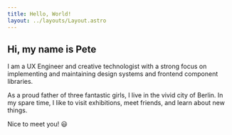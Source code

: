 ```yaml
---
title: Hello, World!
layout: ../layouts/Layout.astro
---
```


## Hi, my name is Pete

I am a UX Engineer and creative technologist with a strong focus on implementing and maintaining design systems and frontend component libraries.

As a proud father of three fantastic girls, I live in the vivid city of Berlin. In my spare time, I like to visit exhibitions, meet friends, and learn about new things.

Nice to meet you! 😃
